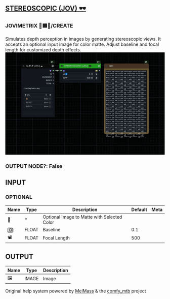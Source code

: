 [STEREOSCOPIC (JOV) 🕶️](https://github.com/Amorano/Jovimetrix-examples/blob/master/node/STEREOSCOPIC/STEREOSCOPIC.md)
---------------------------------------------------------------------------------------------------------------------
### JOVIMETRIX 🔺🟩🔵/CREATE
  
Simulates depth perception in images by generating stereoscopic views. It accepts an optional input image for color matte. Adjust baseline and focal length for customized depth effects.  
![STEREOSCOPIC](https://raw.githubusercontent.com/Amorano/Jovimetrix-examples/master/node/STEREOSCOPIC/STEREOSCOPIC.png)
### OUTPUT NODE?: False
INPUT
-----
### OPTIONAL
| Name | Type | Description | Default | Meta |
| --- | --- | --- | --- | --- |
| 👾 | \* | Optional Image to Matte with Selected Color |  |  |
| 🔟 | FLOAT | Baseline | 0.1 |  |
| 📽️ | FLOAT | Focal Length | 500 |  |
OUTPUT
------
| Name | Type | Description |
| --- | --- | --- |
| 🖼️ | IMAGE | Image |
Original help system powered by [MelMass](https://github.com/melMass) & the [comfy\_mtb](https://github.com/melMass/comfy_mtb) project